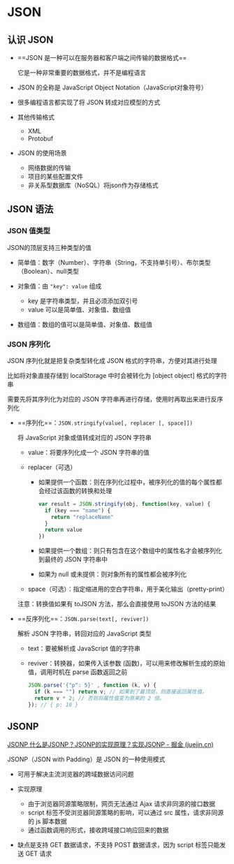 # JSON

## 认识 JSON

- ==JSON 是一种可以在服务器和客户端之间传输的数据格式==

  它是一种非常重要的数据格式，并不是编程语言

- JSON 的全称是 JavaScript Object Notation（JavaScript对象符号）

- 很多编程语言都实现了将 JSON 转成对应模型的方式

- 其他传输格式
  - XML
  - Protobuf

- JSON 的使用场景
  - 网络数据的传输
  - 项目的某些配置文件
  - 非关系型数据库（NoSQL）将json作为存储格式

## JSON 语法

### JSON 值类型

JSON的顶层支持三种类型的值

- 简单值：数字（Number）、字符串（String，不支持单引号）、布尔类型（Boolean）、null类型
- 对象值：由 `"key": value` 组成
  - key 是字符串类型，并且必须添加双引号
  - value 可以是简单值、对象值、数组值

- 数组值：数组的值可以是简单值、对象值、数组值

### JSON 序列化

JSON 序列化就是把复杂类型转化成 JSON 格式的字符串，方便对其进行处理

比如将对象直接存储到 localStorage 中时会被转化为 [object object] 格式的字符串

需要先将其序列化为对应的 JSON 字符串再进行存储，使用时再取出来进行反序列化

- ==序列化==：`JSON.stringify(value[, replacer [, space]])` 

  将 JavaScript 对象或值转成对应的 JSON 字符串

  - value：将要序列化成一个 JSON 字符串的值

  - replacer（可选）

    - 如果提供一个函数：则在序列化过程中，被序列化的值的每个属性都会经过该函数的转换和处理

      ```js
      var result = JSON.stringify(obj, function(key, value) {
        if (key === "name") {
          return "replaceName"
        }
        return value
      })
      ```

    - 如果提供一个数组：则只有包含在这个数组中的属性名才会被序列化到最终的 JSON 字符串中

    - 如果为 null 或未提供：则对象所有的属性都会被序列化

  - space（可选）：指定缩进用的空白字符串，用于美化输出（pretty-print）

  注意：转换值如果有 toJSON 方法，那么会直接使用 toJSON 方法的结果

- ==反序列化==：`JSON.parse(text[, reviver])` 

  解析 JSON 字符串，转回对应的 JavaScript 类型

  - text：要被解析成 JavaScript 值的字符串

  - reviver：转换器，如果传入该参数 (函数)，可以用来修改解析生成的原始值，调用时机在 parse 函数返回之前

    ```js
    JSON.parse('{"p": 5}' , function (k, v) {
      if (k === "") return v; // 如果到了最顶层，则直接返回属性值，
      return v * 2; // 否则将属性值变为原来的 2 倍。
    }); // { p: 10 }
    ```


## JSONP

[JSONP 什么是JSONP？JSONP的实现原理？实现JSONP - 掘金 (juejin.cn)](https://juejin.cn/post/6982517005974765599)

JSONP（JSON with Padding）是 JSON 的一种使用模式

- 可用于解决主流浏览器的跨域数据访问问题
- 实现原理
  - 由于浏览器同源策略限制，网页无法通过 Ajax 请求非同源的接口数据
  - script 标签不受浏览器同源策略的影响，可以通过 src 属性，请求非同源的 js 脚本数据
  - 通过函数调用的形式，接收跨域接口响应回来的数据

- 缺点是支持 GET 数据请求，不支持 POST 数据请求，因为 script 标签只能发送 GET 请求

